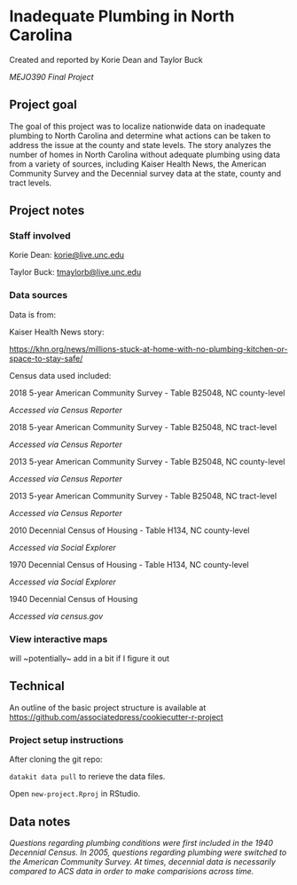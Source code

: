 # Inadequate Plumbing in North Carolina

Created and reported by Korie Dean and Taylor Buck

*MEJO390 Final Project*

## Project goal

The goal of this project was to localize nationwide data on inadequate plumbing to North Carolina and determine what actions can be taken to address the issue at the county and state levels. The story analyzes the number of homes in North Carolina without adequate plumbing using data from a variety of sources, including Kaiser Health News, the American Community Survey and the Decennial survey data at the state, county and tract levels.

## Project notes

### Staff involved

Korie Dean: korie@live.unc.edu

Taylor Buck: tmaylorb@live.unc.edu

### Data sources
Data is from:

  Kaiser Health News story:
  
  https://khn.org/news/millions-stuck-at-home-with-no-plumbing-kitchen-or-space-to-stay-safe/


Census data used included:

  2018 5-year American Community Survey - Table B25048, NC county-level
  
  *Accessed via Census Reporter*
  
  2018 5-year American Community Survey - Table B25048, NC tract-level
  
  *Accessed via Census Reporter*
  
  2013 5-year American Community Survey - Table B25048, NC county-level
  
  *Accessed via Census Reporter*
  
  2013 5-year American Community Survey - Table B25048, NC tract-level
  
  *Accessed via Census Reporter*
  
  2010 Decennial Census of Housing - Table H134, NC county-level
  
  *Accessed via Social Explorer*
  
  1970 Decennial Census of Housing - Table H134, NC county-level
  
  *Accessed via Social Explorer*
  
  1940 Decennial Census of Housing
  
  *Accessed via census.gov*
  
### View interactive maps
will ~potentially~ add in a bit if I figure it out
  
## Technical

An outline of the basic project structure is available at https://github.com/associatedpress/cookiecutter-r-project

### Project setup instructions

After cloning the git repo:

`datakit data pull` to rerieve the data files.

Open `new-project.Rproj` in RStudio.

## Data notes

*Questions regarding plumbing conditions were first included in the 1940 Decennial Census. In 2005, questions regarding plumbing were switched to the American Community Survey. At times, decennial data is necessarily compared to ACS data in order to make comparisions across time.*
